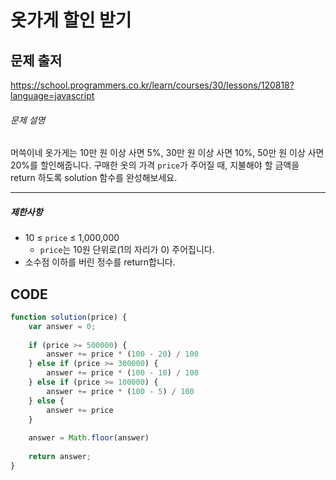 # 옷가게 할인 받기



## 문제 출저

https://school.programmers.co.kr/learn/courses/30/lessons/120818?language=javascript



###### 문제 설명

머쓱이네 옷가게는 10만 원 이상 사면 5%, 30만 원 이상 사면 10%, 50만 원 이상 사면 20%를 할인해줍니다.
구매한 옷의 가격 `price`가 주어질 때, 지불해야 할 금액을 return 하도록 solution 함수를 완성해보세요.

------

##### 제한사항

- 10 ≤ `price` ≤ 1,000,000
  - `price`는 10원 단위로(1의 자리가 0) 주어집니다.
- 소수점 이하를 버린 정수를 return합니다.



## CODE

```javascript
function solution(price) {
    var answer = 0;
    
    if (price >= 500000) {
        answer += price * (100 - 20) / 100
    } else if (price >= 300000) {
        answer += price * (100 - 10) / 100
    } else if (price >= 100000) {
        answer += price * (100 - 5) / 100
    } else {
        answer += price
    }
    
    answer = Math.floor(answer)
    
    return answer;
}
```

